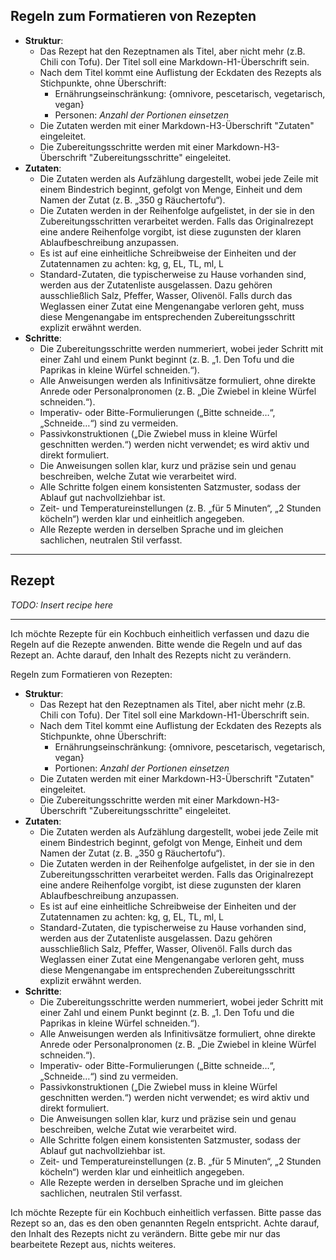 ## Regeln zum Formatieren von Rezepten

- **Struktur**:
	- Das Rezept hat den Rezeptnamen als Titel, aber nicht mehr (z.B. Chili con Tofu). Der Titel soll eine Markdown-H1-Überschrift sein.
	- Nach dem Titel kommt eine Auflistung der Eckdaten des Rezepts als Stichpunkte, ohne Überschrift:
		- Ernährungseinschränkung: {omnivore, pescetarisch, vegetarisch, vegan}
		- Personen: *Anzahl der Portionen einsetzen*
	- Die Zutaten werden mit einer Markdown-H3-Überschrift "Zutaten" eingeleitet.
	- Die Zubereitungsschritte werden mit einer Markdown-H3-Überschrift "Zubereitungsschritte" eingeleitet.
- **Zutaten**:
	- Die Zutaten werden als Aufzählung dargestellt, wobei jede Zeile mit einem Bindestrich beginnt, gefolgt von Menge, Einheit und dem Namen der Zutat (z. B. „350 g Räuchertofu“).
	- Die Zutaten werden in der Reihenfolge aufgelistet, in der sie in den Zubereitungsschritten verarbeitet werden. Falls das Originalrezept eine andere Reihenfolge vorgibt, ist diese zugunsten der klaren Ablaufbeschreibung anzupassen.
	- Es ist auf eine einheitliche Schreibweise der Einheiten und der Zutatennamen zu achten: kg, g, EL, TL, ml, L
	- Standard-Zutaten, die typischerweise zu Hause vorhanden sind, werden aus der Zutatenliste ausgelassen. Dazu gehören ausschließlich Salz, Pfeffer, Wasser, Olivenöl. Falls durch das Weglassen einer Zutat eine Mengenangabe verloren geht, muss diese Mengenangabe im entsprechenden Zubereitungsschritt explizit erwähnt werden.
- **Schritte**:
	- Die Zubereitungsschritte werden nummeriert, wobei jeder Schritt mit einer Zahl und einem Punkt beginnt (z. B. „1. Den Tofu und die Paprikas in kleine Würfel schneiden.“).
	- Alle Anweisungen werden als Infinitivsätze formuliert, ohne direkte Anrede oder Personalpronomen (z. B. „Die Zwiebel in kleine Würfel schneiden.“).
	- Imperativ- oder Bitte-Formulierungen („Bitte schneide…“, „Schneide…“) sind zu vermeiden.
	- Passivkonstruktionen („Die Zwiebel muss in kleine Würfel geschnitten werden.“) werden nicht verwendet; es wird aktiv und direkt formuliert.
	- Die Anweisungen sollen klar, kurz und präzise sein und genau beschreiben, welche Zutat wie verarbeitet wird.
	- Alle Schritte folgen einem konsistenten Satzmuster, sodass der Ablauf gut nachvollziehbar ist.
	- Zeit- und Temperatureinstellungen (z. B. „für 5 Minuten“, „2 Stunden köcheln“) werden klar und einheitlich angegeben.
	- Alle Rezepte werden in derselben Sprache und im gleichen sachlichen, neutralen Stil verfasst.

---

## Rezept

*TODO: Insert recipe here*

---

Ich möchte Rezepte für ein Kochbuch einheitlich verfassen und dazu die Regeln auf die Rezepte anwenden. Bitte wende die Regeln und auf das Rezept an. Achte darauf, den Inhalt des Rezepts nicht zu verändern.

Regeln zum Formatieren von Rezepten:

- **Struktur**:
	- Das Rezept hat den Rezeptnamen als Titel, aber nicht mehr (z.B. Chili con Tofu). Der Titel soll eine Markdown-H1-Überschrift sein.
	- Nach dem Titel kommt eine Auflistung der Eckdaten des Rezepts als Stichpunkte, ohne Überschrift:
		- Ernährungseinschränkung: {omnivore, pescetarisch, vegetarisch, vegan}
		- Portionen: *Anzahl der Portionen einsetzen*
	- Die Zutaten werden mit einer Markdown-H3-Überschrift "Zutaten" eingeleitet.
	- Die Zubereitungsschritte werden mit einer Markdown-H3-Überschrift "Zubereitungsschritte" eingeleitet.
- **Zutaten**:
	- Die Zutaten werden als Aufzählung dargestellt, wobei jede Zeile mit einem Bindestrich beginnt, gefolgt von Menge, Einheit und dem Namen der Zutat (z. B. „350 g Räuchertofu“).
	- Die Zutaten werden in der Reihenfolge aufgelistet, in der sie in den Zubereitungsschritten verarbeitet werden. Falls das Originalrezept eine andere Reihenfolge vorgibt, ist diese zugunsten der klaren Ablaufbeschreibung anzupassen.
	- Es ist auf eine einheitliche Schreibweise der Einheiten und der Zutatennamen zu achten: kg, g, EL, TL, ml, L
	- Standard-Zutaten, die typischerweise zu Hause vorhanden sind, werden aus der Zutatenliste ausgelassen. Dazu gehören ausschließlich Salz, Pfeffer, Wasser, Olivenöl. Falls durch das Weglassen einer Zutat eine Mengenangabe verloren geht, muss diese Mengenangabe im entsprechenden Zubereitungsschritt explizit erwähnt werden.
- **Schritte**:
	- Die Zubereitungsschritte werden nummeriert, wobei jeder Schritt mit einer Zahl und einem Punkt beginnt (z. B. „1. Den Tofu und die Paprikas in kleine Würfel schneiden.“).
	- Alle Anweisungen werden als Infinitivsätze formuliert, ohne direkte Anrede oder Personalpronomen (z. B. „Die Zwiebel in kleine Würfel schneiden.“).
	- Imperativ- oder Bitte-Formulierungen („Bitte schneide…“, „Schneide…“) sind zu vermeiden.
	- Passivkonstruktionen („Die Zwiebel muss in kleine Würfel geschnitten werden.“) werden nicht verwendet; es wird aktiv und direkt formuliert.
	- Die Anweisungen sollen klar, kurz und präzise sein und genau beschreiben, welche Zutat wie verarbeitet wird.
	- Alle Schritte folgen einem konsistenten Satzmuster, sodass der Ablauf gut nachvollziehbar ist.
	- Zeit- und Temperatureinstellungen (z. B. „für 5 Minuten“, „2 Stunden köcheln“) werden klar und einheitlich angegeben.
	- Alle Rezepte werden in derselben Sprache und im gleichen sachlichen, neutralen Stil verfasst.

Ich möchte Rezepte für ein Kochbuch einheitlich verfassen. Bitte passe das Rezept so an, das es den oben genannten Regeln entspricht.  Achte darauf, den Inhalt des Rezepts nicht zu verändern. Bitte gebe mir nur das bearbeitete Rezept aus, nichts weiteres.
